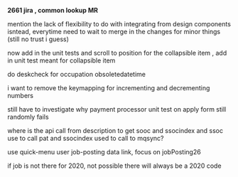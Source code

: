 **2661 jira , common lookup MR**

mention the lack of flexibility to do with integrating from design components isntead, everytime need to wait to merge in the changes for minor things (still no trust i guess)

now add in the unit tests and scroll to position for the collapsible item
, add in unit test meant for collapsible item

do deskcheck for occupation obsoletedatetime

i want to remove the keymapping for incrementing and decrementing numbers

still have to investigate why payment processor unit test on apply form still randomly fails

where is the api call from description to get sooc and ssocindex and ssoc use to call pat and ssocindex used to call to mqsync?

use quick-menu user job-posting data link, focus on jobPosting26

if job is not there for 2020, not possible there will always be a 2020 code